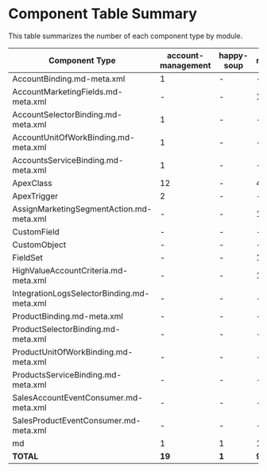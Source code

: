 # Component Table Summary

This table summarizes the number of each component type by module.

| Component Type | account-management | happy-soup | marketing | product-management | sales | shared-services |
|----------------|---------|---------|---------|---------|---------|---------|
| AccountBinding.md-meta.xml | 1 | - | - | - | - | - |
| AccountMarketingFields.md-meta.xml | - | - | 1 | - | - | - |
| AccountSelectorBinding.md-meta.xml | 1 | - | - | - | - | - |
| AccountUnitOfWorkBinding.md-meta.xml | 1 | - | - | - | - | - |
| AccountsServiceBinding.md-meta.xml | 1 | - | - | - | - | - |
| ApexClass | 12 | - | 4 | 12 | 4 | 12 |
| ApexTrigger | 2 | - | - | 2 | - | 2 |
| AssignMarketingSegmentAction.md-meta.xml | - | - | 1 | - | - | - |
| CustomField | - | - | - | - | - | 14 |
| CustomObject | - | - | - | - | - | 4 |
| FieldSet | - | - | 1 | - | - | - |
| HighValueAccountCriteria.md-meta.xml | - | - | 1 | - | - | - |
| IntegrationLogsSelectorBinding.md-meta.xml | - | - | - | - | - | 1 |
| ProductBinding.md-meta.xml | - | - | - | 1 | - | - |
| ProductSelectorBinding.md-meta.xml | - | - | - | 1 | - | - |
| ProductUnitOfWorkBinding.md-meta.xml | - | - | - | 1 | - | - |
| ProductsServiceBinding.md-meta.xml | - | - | - | 1 | - | - |
| SalesAccountEventConsumer.md-meta.xml | - | - | - | - | 1 | - |
| SalesProductEventConsumer.md-meta.xml | - | - | - | - | 1 | - |
| md | 1 | 1 | 1 | 1 | 1 | 1 |
| **TOTAL** | **19** | **1** | **9** | **19** | **7** | **34** |